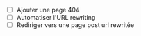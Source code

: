 * [ ] Ajouter une page 404
* [ ] Automatiser l'URL rewriting
* [ ] Rediriger vers une page post url rewritée
